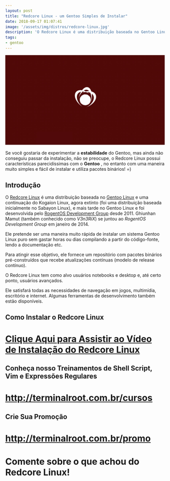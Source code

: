 ```yaml
---
layout: post
title: "Redcore Linux - um Gentoo Simples de Instalar"
date: 2018-09-17 01:07:41
image: '/assets/img/distros/redcore-linux.jpg'
description: 'O Redcore Linux é uma distribuição baseada no Gentoo Linux.'
tags:
- gentoo
---
```


![Redcore Linux](/assets/img/distros/redcore-linux.jpg "Redcore Linux")

Se você gostaria de experimentar a **estabilidade** do Gentoo, mas ainda não conseguiu passar da instalação, não se preocupe, o Redcore Linux possui características parecidíssimas com o **Gentoo** , no entanto com uma maneira muito simples e fácil de instalar e utiliza pacotes binários! =)

## Introdução

O [Redcore Linux](https://redcorelinux.org/) é uma distribuição baseada no [Gentoo Linux](https://cse.google.com/cse?q=gentoo&cx=004473188612396442360:qs2ekmnkweq) e uma continuação do Kogaion Linux, agora extinto (foi uma distribuição baseada inicialmente no Sabayon Linux), e mais tarde no Gentoo Linux e foi desenvolvida pelo [RogentOS Development Group](http://rogentos.ro/) desde 2011. Ghiunhan Mamut (também conhecido como *V3n3RiX*) se juntou ao *RogentOS Development Group* em janeiro de 2014.

Ele pretende ser uma maneira muito rápida de instalar um sistema Gentoo Linux puro sem gastar horas ou dias compilando a partir do código-fonte, lendo a documentação etc.

Para atingir esse objetivo, ele fornece um repositório com pacotes binários pré-construídos que recebe atualizações contínuas (modelo de release contínuo).

O Redcore Linux tem como alvo usuários notebooks e desktop e, até certo ponto, usuários avançados.

Ele satisfará todas as necessidades de navegação em jogos, multimídia, escritório e internet. Algumas ferramentas de desenvolvimento também estão disponíveis.

## Como Instalar o Redcore Linux

# [Clique Aqui para Assistir ao Vídeo de Instalação do Redcore Linux](https://youtu.be/m2zM7dBXxpY)

## Conheça nosso Treinamentos de Shell Script, Vim e Expressões Regulares
# <http://terminalroot.com.br/cursos>

## Crie Sua Promoção
# <http://terminalroot.com.br/promo>

# Comente sobre o que achou do Redcore Linux!

<script async src="https://pagead2.googlesyndication.com/pagead/js/adsbygoogle.js"></script>

<!-- Informat -->
<ins class="adsbygoogle"
 style="display:block"
 data-ad-client="ca-pub-2838251107855362"
 data-ad-slot="2327980059"
 data-ad-format="auto"
 data-full-width-responsive="true"></ins>

<script>
(adsbygoogle = window.adsbygoogle || []).push({});
</script>




